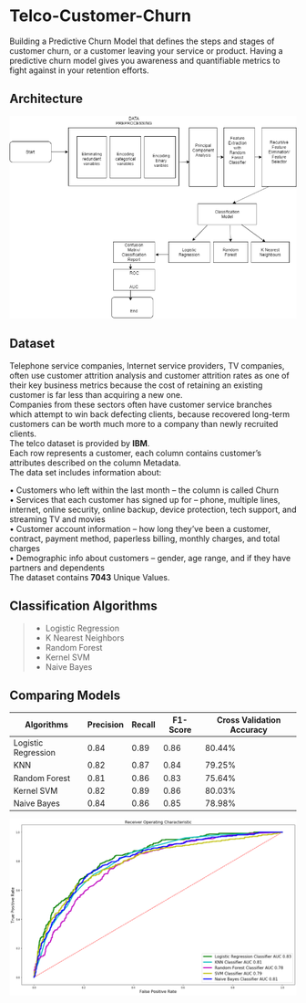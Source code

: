 # Telco-Customer-Churn
Building a Predictive Churn Model that defines the steps and stages of customer churn, or a customer leaving your service or product.
Having a predictive churn model gives you awareness and quantifiable metrics to fight against in your retention efforts.

## Architecture
![Architecture](Architecture.png)

## Dataset
Telephone service companies, Internet service providers, TV companies, often use customer attrition analysis and customer attrition rates as one of their key business metrics because the cost of retaining an existing customer is far less than acquiring a new one.  
Companies from these sectors often have customer service branches which attempt to win back defecting clients, because recovered long-term customers can be worth much more to a company than newly recruited clients.   
The telco dataset is provided by __IBM__.   
Each row represents a customer, each column contains customer’s attributes described on the column Metadata.   
The data set includes information about:   
   
•	Customers who left within the last month – the column is called Churn   
•	Services that each customer has signed up for – phone, multiple lines, internet, online security, online backup, device protection, tech support, and streaming TV and movies   
•	Customer account information – how long they’ve been a customer, contract, payment method, paperless billing, monthly charges, and total charges   
•	Demographic info about customers – gender, age range, and if they have partners and dependents   
The dataset contains __7043__ Unique Values.   

## Classification Algorithms
> * Logistic Regression
> * K Nearest Neighbors
> * Random Forest
> * Kernel SVM
> * Naive Bayes

## Comparing Models
| Algorithms | Precision | Recall | F1-Score | Cross Validation Accuracy |
|------------|-----------|--------|----------|---------------------------|
| Logistic Regression | 0.84 | 0.89 | 0.86 | 80.44% |
| KNN | 0.82 | 0.87 | 0.84 | 79.25% |
| Random Forest | 0.81 | 0.86 | 0.83 | 75.64% |
| Kernel SVM | 0.82 | 0.89 | 0.86 | 80.03%
| Naive Bayes | 0.84 | 0.86 | 0.85 | 78.98% |
   

![AUC](AUC.png)
